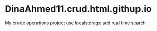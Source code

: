 # DinaAhmed11.crud.html.githup.io
My crude operations project
use localstorage 
add real time search
